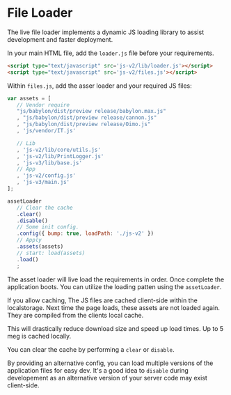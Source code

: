 # File Loader

The live file loader implements a dynamic JS loading library to assist development and faster deployment.

In your main HTML file, add the `loader.js` file before your requirements.

```html
<script type="text/javascript" src='js-v2/lib/loader.js'></script>
<script type="text/javascript" src='js-v2/files.js'></script>
```

Within `files.js`, add the asser loader and your required JS files:

```js
var assets = [
   // Vendor require
   "js/babylon/dist/preview release/babylon.max.js"
   , "js/babylon/dist/preview release/cannon.js"
   , "js/babylon/dist/preview release/Oimo.js"
   , 'js/vendor/IT.js'

   // Lib
   , 'js-v2/lib/core/utils.js'
   , 'js-v2/lib/PrintLogger.js'
   , 'js-v3/lib/base.js'
   // App
   , 'js-v2/config.js'
   , 'js-v3/main.js'
];

assetLoader
   // Clear the cache
   .clear()
   .disable()
   // Some init config.
   .config({ bump: true, loadPath: './js-v2' })
   // Apply
   .assets(assets)
   // start: load(assets)
   .load()
   ;
```

The asset loader will live load the requirements in order. Once complete the application boots. You can utilize the loading patten using the `assetLoader`.

If you allow caching, The JS files are cached client-side within the localstorage. Next time the page loads, these assets are not loaded again. They are compiled from the clients local cache.

This will drastically reduce download size and speed up load times. Up to 5 meg is cached locally.

You can clear the cache by performing a `clear` or `disable`.

By providing an alternative config, you can load multiple versions of the application files for easy dev. It's a good idea to `disable` during developement as an alternative version of your server code may exist client-side.
